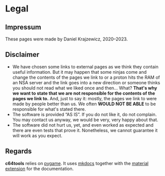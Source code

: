 Legal
=====

Impressum
---------

These pages were made by Daniel Krajzewicz, 2020&ndash;2023.


Disclaimer
----------

* We have chosen some links to external pages as we think they contain useful information. But it may happen that some ninjas come and change the contents of the pages we link to or a proton hits the RAM of an NSA server and the link goes into a new direction or someone thinks you should not read what we liked once and then… What?
  **That&apos;s why we want to state that we are not responsible for the contents of the pages we link to.**
  And, just to say it: mostly, the pages we link to were made by people better than us. We often **WOULD NOT BE ABLE** to be responsible for what&apos;s stated there.
* The software is provided “AS IS”. If you do not like it, do not complain. You may contact us anyway, we would be very, very happy about that.
* The software did not hurt us, yet, and even worked as expected and there are even tests that prove it. Nonetheless, we cannot guarantee it will work as you expect.


Regards
-------

**c64tools** relies on [pygame](https://www.pygame.org/). It uses [mkdocs](https://www.mkdocs.org/) together with the [material extension](https://squidfunk.github.io/mkdocs-material/) for the documentation.

